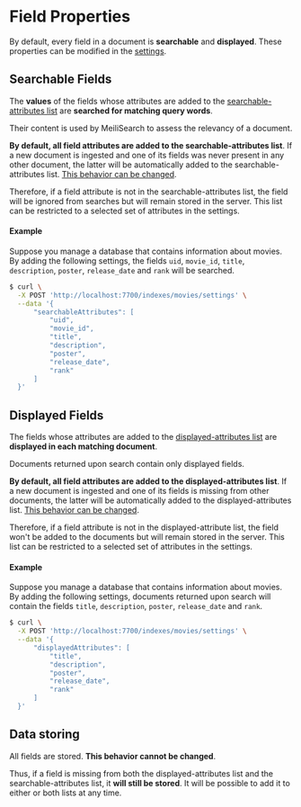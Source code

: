 # Field Properties

By default, every field in a document is **searchable** and **displayed**. These properties can be modified in the [settings](/references/settings.md).

## Searchable Fields

The **values** of the fields whose attributes are added to the [searchable-attributes list](/references/searchable_attributes.md) are **searched for matching query words**.

Their content is used by MeiliSearch to assess the relevancy of a document.

**By default, all field attributes are added to the searchable-attributes list**. If a new document is ingested and one of its fields was never present in any other document, the latter will be automatically added to the searchable-attributes list. [This behavior can be changed](/references/accept_new_fields.md).

Therefore, if a field attribute is not in the searchable-attributes list, the field will be ignored from searches but will remain stored in the server. This list can be restricted to a selected set of attributes in the settings.

#### Example

Suppose you manage a database that contains information about movies. By adding the following settings, the fields `uid`, `movie_id`, `title`, `description`, `poster`, `release_date` and `rank` will be searched.

```bash
$ curl \
  -X POST 'http://localhost:7700/indexes/movies/settings' \
  --data '{
      "searchableAttributes": [
          "uid",
          "movie_id",
          "title",
          "description",
          "poster",
          "release_date",
          "rank"
      ]
  }'
```

## Displayed Fields

The fields whose attributes are added to the [displayed-attributes list](/references/displayed_attributes.md) are **displayed in each matching document**.

Documents returned upon search contain only displayed fields.

**By default, all field attributes are added to the displayed-attributes list**. If a new document is ingested and one of its fields is missing from other documents, the latter will be automatically added to the displayed-attributes list. [This behavior can be changed](/references/accept_new_fields.md).

Therefore, if a field attribute is not in the displayed-attribute list, the field won't be added to the documents but will remain stored in the server. This list can be restricted to a selected set of attributes in the settings.

#### Example

Suppose you manage a database that contains information about movies. By adding the following settings, documents returned upon search will contain the fields `title`, `description`, `poster`, `release_date` and `rank`.

```bash
$ curl \
  -X POST 'http://localhost:7700/indexes/movies/settings' \
  --data '{
      "displayedAttributes": [
          "title",
          "description",
          "poster",
          "release_date",
          "rank"
      ]
  }'
```

## Data storing

All fields are stored. **This behavior cannot be changed**.

Thus, if a field is missing from both the displayed-attributes list and the searchable-attributes list, it **will still be stored**. It will be possible to add it to either or both lists at any time.
